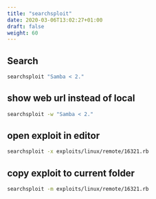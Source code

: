 ```yaml
---
title: "searchsploit"
date: 2020-03-06T13:02:27+01:00
draft: false
weight: 60
---
```



## Search

```bash
searchsploit "Samba < 2."
```

## show web url instead of local

```bash
searchsploit -w "Samba < 2."
```

## open exploit in editor

```bash
searchsploit -x exploits/linux/remote/16321.rb
```

## copy exploit to current folder

```bash
searchsploit -m exploits/linux/remote/16321.rb
```

